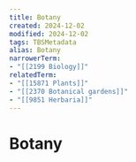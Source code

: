 ```yaml
---
title: Botany
created: 2024-12-02
modified: 2024-12-02
tags: TBSMetadata
alias: Botany
narrowerTerm:
- "[[2199 Biology]]"
relatedTerm:
- "[[15871 Plants]]"
- "[[2370 Botanical gardens]]"
- "[[9851 Herbaria]]"
---
```

# Botany
